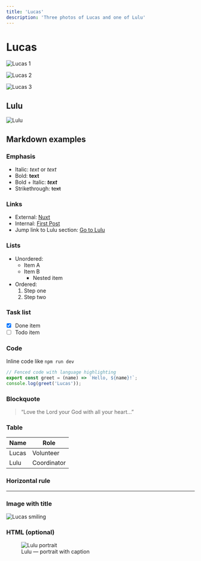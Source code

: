 ```yaml
---
title: 'Lucas'
description: 'Three photos of Lucas and one of Lulu'
---
```


# Lucas

![Lucas 1](/images/Lucas1.jpeg)

![Lucas 2](/images/Lucas2.jpeg)

![Lucas 3](/images/Lucas3.jpeg)

## Lulu

![Lulu](/images/Lulu1.jpeg)

## Markdown examples

### Emphasis

- Italic: _text_ or _text_
- Bold: **text**
- Bold + Italic: **_text_**
- Strikethrough: ~~text~~

### Links

- External: [Nuxt](https://nuxt.com)
- Internal: [First Post](/blog/my-first-blog-post)
- Jump link to Lulu section: [Go to Lulu](#lulu)

### Lists

- Unordered:
    - Item A
    - Item B
        - Nested item
- Ordered:
    1. Step one
    2. Step two

### Task list

- [x] Done item
- [ ] Todo item

### Code

Inline code like `npm run dev`

```js
// Fenced code with language highlighting
export const greet = (name) => `Hello, ${name}!`;
console.log(greet('Lucas'));
```

### Blockquote

> “Love the Lord your God with all your heart…”

### Table

| Name  | Role        |
| ----- | ----------- |
| Lucas | Volunteer   |
| Lulu  | Coordinator |

### Horizontal rule

---

### Image with title

![Lucas smiling](/images/Lucas1.jpeg 'Lucas at the event')

### HTML (optional)

<figure>
  <img src="/images/Lulu1.jpeg" alt="Lulu portrait" />
  <figcaption>Lulu — portrait with caption</figcaption>
</figure>
